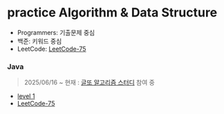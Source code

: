 # practice Algorithm & Data Structure

- Programmers: 기출문제 중심
- 백준: 키워드 중심
- LeetCode: [LeetCode-75](https://leetcode.com/studyplan/leetcode-75/)

### Java

> 2025/06/16 ~ 현재 : [글또 알고리즘 스터디](https://github.com/geultto-algorithm/weekly-ps/tree/main/yeshin) 참여 중

- [level 1](./Programmers/Java/level_1/)
- [LeetCode-75](./Leetcode/LeetCode-75/)